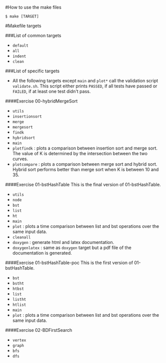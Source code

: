 #How to use the make files
```
$ make [TARGET]
```

#Makefile targets

###List of common targets
- `default`
- `all`
- `indent`
- `clean`

###List of specific targets

- All the following targets except `main` and `plot*` call the validation 
  script `validate.sh`. This script either prints `PASSED`, if all tests have 
  passed or `FAILED`, if at least one test didn't pass.

####Exercise 00-hybridMergeSort
- `utils`
- `insertionsort`
- `merge`
- `mergesort`
- `findk`
- `hybridsort`
- `main`
- `plotfindk` : plots a comparison between insertion sort and merge sort. The 
  value of K is determined by the intersection between the two curves.
- `plotcompare` : plots a comparison between merge sort and hybrid sort. Hybrid 
  sort performs better than merge sort when K is between 10 and 35.

####Exercise 01-bstHashTable
This is the final version of 01-bstHashTable.
- `utils`
- `node`
- `bst`
- `list`
- `ht`
- `main`
- `plot` : plots a time comparison between list and bst operations over the 
  same input data.
- `cleanall`
- `doxygen` : generate html and latex documentation.
- `doxygenlatex` : same as `doxygen` target but a pdf file of the documentation 
  is generated.

####Exercise 01-bstHashTable-poc
This is the first version of 01-bstHashTable.
- `bst`
- `bstht`
- `htbst`
- `list`
- `listht`
- `htlist`
- `main`
- `plot` : plots a time comparison between list and bst operations over the 
  same input data.

####Exercise 02-BDFirstSearch
- `vertex`
- `graph`
- `bfs`
- `dfs`

